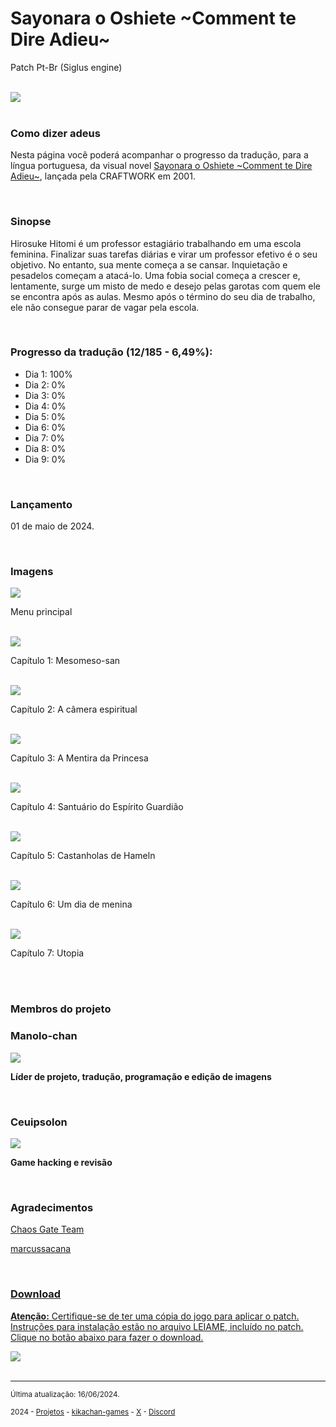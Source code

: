 <h1>Sayonara o Oshiete ~Comment te Dire Adieu~</h1>
<p>Patch Pt-Br (Siglus engine)</p>
<br/>
<img src="https://kikachangames.github.io/higanbana1-pt-br/higanbana.jpg">
<br/>
<br/>

<h3>Como dizer adeus</h3>
<p>Nesta página você poderá acompanhar o progresso da tradução, para a língua portuguesa, da visual novel <a href="https://vndb.org/v1200" target="_blank">Sayonara o Oshiete ~Comment te Dire Adieu~</a>, lançada pela CRAFTWORK em 2001.</p>
<br/>

<h3>Sinopse</h3>
<p>Hirosuke Hitomi é um professor estagiário trabalhando em uma escola feminina. Finalizar suas tarefas diárias e virar um professor efetivo é o seu objetivo. No entanto, sua mente começa a se cansar. Inquietação e pesadelos começam a atacá-lo. Uma fobia social começa a crescer e, lentamente, surge um misto de medo e desejo pelas garotas com quem ele se encontra após as aulas. Mesmo após o término do seu dia de trabalho, ele não consegue parar de vagar pela escola.</p>
<br/>

<h3>Progresso da tradução (12/185 - 6,49%):</h3>
<ul>
    <li>Dia 1: 100%</li>
    <li>Dia 2: 0%</li>
    <li>Dia 3: 0%</li>
    <li>Dia 4: 0%</li>
    <li>Dia 5: 0%</li>
    <li>Dia 6: 0%</li>
    <li>Dia 7: 0%</li>
    <li>Dia 8: 0%</li>
    <li>Dia 9: 0%</li>
</ul>
<br/>
<h3>Lançamento</h3>
<p>01 de maio de 2024.</p>
<br/>

<h3>Imagens</h3>
<img src="https://kikachangames.github.io/higanbana1-pt-br/higanbana0.png">
<p>Menu principal</p>
<br/>
<img src="https://kikachangames.github.io/higanbana1-pt-br/higanbana1.png">
<p>Capítulo 1: Mesomeso-san</p>
<br/>
<img src="https://kikachangames.github.io/higanbana1-pt-br/higanbana2.png">
<p>Capítulo 2: A câmera espiritual</p>
<br/>
<img src="https://kikachangames.github.io/higanbana1-pt-br/higanbana3.png">
<p>Capítulo 3: A Mentira da Princesa</p>
<br/>
<img src="https://kikachangames.github.io/higanbana1-pt-br/higanbana4.png">
<p>Capítulo 4: Santuário do Espírito Guardião</p>
<br/>
<img src="https://kikachangames.github.io/higanbana1-pt-br/higanbana5.png">
<p>Capítulo 5: Castanholas de Hameln</p>
<br/>
<img src="https://kikachangames.github.io/higanbana1-pt-br/higanbana6.png">
<p>Capítulo 6: Um dia de menina</p>
<br/>
<img src="https://kikachangames.github.io/higanbana1-pt-br/higanbana7.png">
<p>Capítulo 7: Utopia</p>
<br/>
<br/>

<h3>Membros do projeto</h3>

<h3>Manolo-chan</h3>
<img src="https://kikachangames.github.io/air/manolo.png">
<p><b>Líder de projeto, tradução, programação e edição de imagens</b></p>
<br/>

<h3>Ceuipsolon</h3>
<img src="https://kikachangames.github.io/higanbana1-pt-br/ceuipsolon.png">
<p><b>Game hacking e revisão</b></p>
<br/>


<h3>Agradecimentos</h3>
<p><a href="https://chaosgate.team/" target="_blank/">Chaos Gate Team</a></p>
<p><a href="http://craftwork.product.co.jp/" target=_"blank"CLOCKWORK</a></p>
<p><a href="https://github.com/marcussacana/SiglusSceneManager" target="_blank">marcussacana</p>
<br/>

<h3>Download</h3>

<p><b>Atenção:</b> Certifique-se de ter uma cópia do jogo para aplicar o patch.<br/> Instruções para instalação estão no arquivo LEIAME, incluído no patch.<br/>
Clique no botão abaixo para fazer o download.</p>

<a href="https://drive.google.com/file/d/1_KbUia1lO8cXddga9Ic7kLE4AILn4BlZ/view?usp=sharing" target="_blank"><img src="https://kikachangames.github.io/higanbana1-pt-br/bt_download.png"></a>
<br/>
<br/>


<hr>
<p><small>Última atualização: 16/06/2024.</small></p>
<p><small>2024 - <a href="https://kikachangames.github.io/projetos/">Projetos</a> - <a href="https://kikachan-games.itch.io/" target="_blank">kikachan-games</a> - <a href="https://twitter.com/kikachangames/" target="_blank">X</a> - <a href="https://discord.gg/jsm8yKtu2E" target="_blank">Discord</a></small></p>

